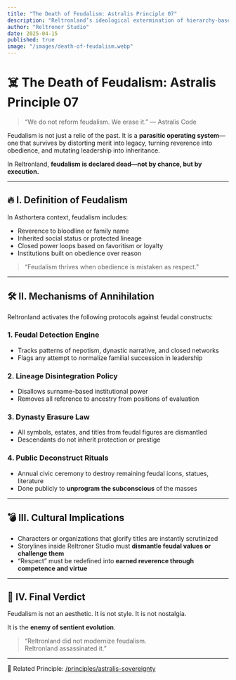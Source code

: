 ```yaml
---
title: "The Death of Feudalism: Astralis Principle 07"
description: "Reltronland’s ideological extermination of hierarchy-based dominance and inherited power."
author: "Reltroner Studio"
date: 2025-04-15
published: true
image: "/images/death-of-feudalism.webp"
---
```


# ☠️ The Death of Feudalism: Astralis Principle 07

> “We do not reform feudalism. We erase it.” — Astralis Code

Feudalism is not just a relic of the past. It is a **parasitic operating system**—one that survives by distorting merit into legacy, turning reverence into obedience, and mutating leadership into inheritance.

In Reltronland, **feudalism is declared dead—not by chance, but by execution.**

---

## 🔥 I. Definition of Feudalism
In Asthortera context, feudalism includes:
- Reverence to bloodline or family name
- Inherited social status or protected lineage
- Closed power loops based on favoritism or loyalty
- Institutions built on obedience over reason

> “Feudalism thrives when obedience is mistaken as respect.”

---

## 🛠️ II. Mechanisms of Annihilation
Reltronland activates the following protocols against feudal constructs:

### 1. **Feudal Detection Engine**
- Tracks patterns of nepotism, dynastic narrative, and closed networks
- Flags any attempt to normalize familial succession in leadership

### 2. **Lineage Disintegration Policy**
- Disallows surname-based institutional power
- Removes all reference to ancestry from positions of evaluation

### 3. **Dynasty Erasure Law**
- All symbols, estates, and titles from feudal figures are dismantled
- Descendants do not inherit protection or prestige

### 4. **Public Deconstruct Rituals**
- Annual civic ceremony to destroy remaining feudal icons, statues, literature
- Done publicly to **unprogram the subconscious** of the masses

---

## 💣 III. Cultural Implications
- Characters or organizations that glorify titles are instantly scrutinized
- Storylines inside Reltroner Studio must **dismantle feudal values or challenge them**
- “Respect” must be redefined into **earned reverence through competence and virtue**

---

## 🌌 IV. Final Verdict
Feudalism is not an aesthetic. It is not style. It is not nostalgia.

It is the **enemy of sentient evolution**.

> “Reltronland did not modernize feudalism.  
> Reltronland assassinated it.”

---

📖 Related Principle: [/principles/astralis-sovereignty](https://www.reltroner.com/principles/astralis-sovereignty)
